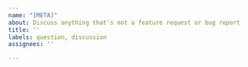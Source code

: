 ```yaml
---
name: "[META]"
about: Discuss anything that's not a feature request or bug report
title: ''
labels: question, discussion
assignees: ''

---
```



